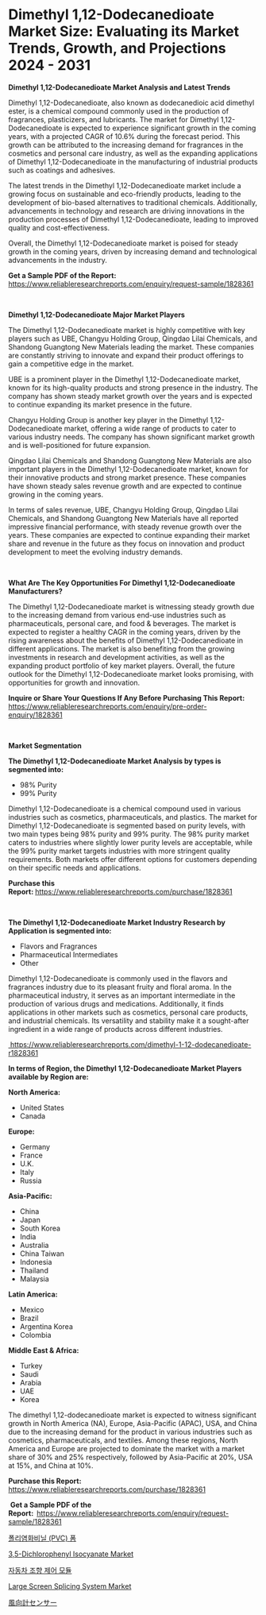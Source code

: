 <p><h1>Dimethyl 1,12-Dodecanedioate Market Size: Evaluating its Market Trends, Growth, and Projections 2024 - 2031</h1></p><p><strong>Dimethyl 1,12-Dodecanedioate Market Analysis and Latest Trends</strong></p>
<p><p>Dimethyl 1,12-Dodecanedioate, also known as dodecanedioic acid dimethyl ester, is a chemical compound commonly used in the production of fragrances, plasticizers, and lubricants. The market for Dimethyl 1,12-Dodecanedioate is expected to experience significant growth in the coming years, with a projected CAGR of 10.6% during the forecast period. This growth can be attributed to the increasing demand for fragrances in the cosmetics and personal care industry, as well as the expanding applications of Dimethyl 1,12-Dodecanedioate in the manufacturing of industrial products such as coatings and adhesives.</p><p>The latest trends in the Dimethyl 1,12-Dodecanedioate market include a growing focus on sustainable and eco-friendly products, leading to the development of bio-based alternatives to traditional chemicals. Additionally, advancements in technology and research are driving innovations in the production processes of Dimethyl 1,12-Dodecanedioate, leading to improved quality and cost-effectiveness.</p><p>Overall, the Dimethyl 1,12-Dodecanedioate market is poised for steady growth in the coming years, driven by increasing demand and technological advancements in the industry.</p></p>
<p><strong>Get a Sample PDF of the Report:&nbsp;</strong> <a href="https://www.reliableresearchreports.com/enquiry/request-sample/1828361">https://www.reliableresearchreports.com/enquiry/request-sample/1828361</a></p>
<p>&nbsp;</p>
<p><strong>Dimethyl 1,12-Dodecanedioate Major Market Players</strong></p>
<p><p>The Dimethyl 1,12-Dodecanedioate market is highly competitive with key players such as UBE, Changyu Holding Group, Qingdao Lilai Chemicals, and Shandong Guangtong New Materials leading the market. These companies are constantly striving to innovate and expand their product offerings to gain a competitive edge in the market.</p><p>UBE is a prominent player in the Dimethyl 1,12-Dodecanedioate market, known for its high-quality products and strong presence in the industry. The company has shown steady market growth over the years and is expected to continue expanding its market presence in the future.</p><p>Changyu Holding Group is another key player in the Dimethyl 1,12-Dodecanedioate market, offering a wide range of products to cater to various industry needs. The company has shown significant market growth and is well-positioned for future expansion.</p><p>Qingdao Lilai Chemicals and Shandong Guangtong New Materials are also important players in the Dimethyl 1,12-Dodecanedioate market, known for their innovative products and strong market presence. These companies have shown steady sales revenue growth and are expected to continue growing in the coming years.</p><p>In terms of sales revenue, UBE, Changyu Holding Group, Qingdao Lilai Chemicals, and Shandong Guangtong New Materials have all reported impressive financial performance, with steady revenue growth over the years. These companies are expected to continue expanding their market share and revenue in the future as they focus on innovation and product development to meet the evolving industry demands.</p></p>
<p>&nbsp;</p>
<p><strong>What Are The Key Opportunities For Dimethyl 1,12-Dodecanedioate Manufacturers?</strong></p>
<p><p>The Dimethyl 1,12-Dodecanedioate market is witnessing steady growth due to the increasing demand from various end-use industries such as pharmaceuticals, personal care, and food & beverages. The market is expected to register a healthy CAGR in the coming years, driven by the rising awareness about the benefits of Dimethyl 1,12-Dodecanedioate in different applications. The market is also benefiting from the growing investments in research and development activities, as well as the expanding product portfolio of key market players. Overall, the future outlook for the Dimethyl 1,12-Dodecanedioate market looks promising, with opportunities for growth and innovation.</p></p>
<p><strong>Inquire or Share Your Questions If Any Before Purchasing This Report:</strong> <a href="https://www.reliableresearchreports.com/enquiry/pre-order-enquiry/1828361">https://www.reliableresearchreports.com/enquiry/pre-order-enquiry/1828361</a></p>
<p>&nbsp;</p>
<p><strong>Market Segmentation</strong></p>
<p><strong>The Dimethyl 1,12-Dodecanedioate Market Analysis by types is segmented into:</strong></p>
<p><ul><li>98% Purity</li><li>99% Purity</li></ul></p>
<p><p>Dimethyl 1,12-Dodecanedioate is a chemical compound used in various industries such as cosmetics, pharmaceuticals, and plastics. The market for Dimethyl 1,12-Dodecanedioate is segmented based on purity levels, with two main types being 98% purity and 99% purity. The 98% purity market caters to industries where slightly lower purity levels are acceptable, while the 99% purity market targets industries with more stringent quality requirements. Both markets offer different options for customers depending on their specific needs and applications.</p></p>
<p><strong>Purchase this Report:&nbsp;</strong><a href="https://www.reliableresearchreports.com/purchase/1828361">https://www.reliableresearchreports.com/purchase/1828361</a></p>
<p>&nbsp;</p>
<p><strong>The Dimethyl 1,12-Dodecanedioate Market Industry Research by Application is segmented into:</strong></p>
<p><ul><li>Flavors and Fragrances</li><li>Pharmaceutical Intermediates</li><li>Other</li></ul></p>
<p><p>Dimethyl 1,12-Dodecanedioate is commonly used in the flavors and fragrances industry due to its pleasant fruity and floral aroma. In the pharmaceutical industry, it serves as an important intermediate in the production of various drugs and medications. Additionally, it finds applications in other markets such as cosmetics, personal care products, and industrial chemicals. Its versatility and stability make it a sought-after ingredient in a wide range of products across different industries.</p></p>
<p><a href="https://www.reliableresearchreports.com/dimethyl-1-12-dodecanedioate-r1828361">&nbsp;https://www.reliableresearchreports.com/dimethyl-1-12-dodecanedioate-r1828361</a></p>
<p><strong>In terms of Region, the Dimethyl 1,12-Dodecanedioate Market Players available by Region are:</strong></p>
<p>
    <p> <strong> North America: </strong>
        <ul>
            <li>United States</li>
            <li>Canada</li>
        </ul>
        </p> 
    <p> <strong> Europe: </strong>
        <ul>
            <li>Germany</li>
            <li>France</li>
            <li>U.K.</li>
            <li>Italy</li>
            <li>Russia</li>
        </ul>
        </p> 
    <p> <strong> Asia-Pacific: </strong>
        <ul>
            <li>China</li>
            <li>Japan</li>
            <li>South Korea</li>
            <li>India</li>
            <li>Australia</li>
            <li>China Taiwan</li>
            <li>Indonesia</li>
            <li>Thailand</li>
            <li>Malaysia</li>
        </ul>
        </p> 
    <p> <strong> Latin America: </strong>
        <ul>
            <li>Mexico</li>
            <li>Brazil</li>
            <li>Argentina Korea</li>
            <li>Colombia</li>
        </ul>
        </p> 
    <p> <strong> Middle East & Africa: </strong>
        <ul>
            <li>Turkey</li>
            <li>Saudi</li>
            <li>Arabia</li>
            <li>UAE</li>
            <li>Korea</li>
        </ul>
    </p>
    </p>
<p><p>The dimethyl 1,12-dodecanedioate market is expected to witness significant growth in North America (NA), Europe, Asia-Pacific (APAC), USA, and China due to the increasing demand for the product in various industries such as cosmetics, pharmaceuticals, and textiles. Among these regions, North America and Europe are projected to dominate the market with a market share of 30% and 25% respectively, followed by Asia-Pacific at 20%, USA at 15%, and China at 10%.</p></p>
<p><strong>Purchase this Report: </strong><a href="https://www.reliableresearchreports.com/purchase/1828361">https://www.reliableresearchreports.com/purchase/1828361</a></p>
<p>&nbsp;<strong>Get a Sample PDF of the Report:&nbsp;&nbsp;</strong><a href="https://www.reliableresearchreports.com/enquiry/request-sample/1828361">https://www.reliableresearchreports.com/enquiry/request-sample/1828361</a></p>
<p><strong></strong></p>
<p><p><a href="https://github.com/Hubertstyenger6685/Market-Research-Report-List-2/blob/main/2732723104872.md">폴리염화비닐 (PVC) 폼</a></p><p><a href="https://github.com/Angelnienowdseej3e45z3p8c/Market-Research-Report-List-2/blob/main/35-dichlorophenyl-isocyanate-market.md">3,5-Dichlorophenyl Isocyanate Market</a></p><p><a href="https://github.com/hxzi07639916/Market-Research-Report-List-2/blob/main/2352500104871.md">자동차 조향 제어 모듈</a></p><p><a href="https://issuu.com/reportprime-2/docs/large-screen-splicing-system-market-size-2030.pptx">Large Screen Splicing System Market</a></p><p><a href="https://github.com/EstaSprer20231/Market-Research-Report-List-2/blob/main/1831779110106.md">風向計センサー</a></p></p>